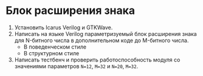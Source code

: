 # Блок расширения знака

1. Установить Icarus Verilog и GTKWave.
2. Написать на языке Verilog параметризуемый блок расширения знака для N-битного числа в дополнительном коде до M-битного числа.
    * В поведенческом стиле
    * В структурном стиле
3. Написать тестбенч и проверить работоспособность модуля со значениями параметров `N=12`, `M=32` и `N=20`, `M=32`.
